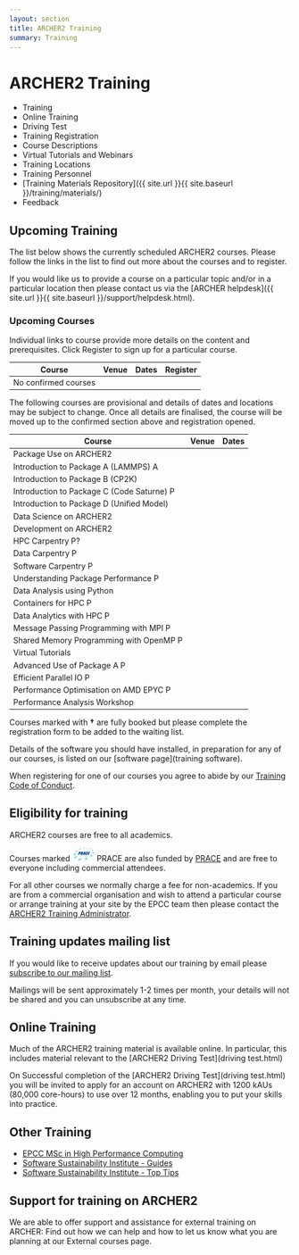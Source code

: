 ```yaml
---
layout: section
title: ARCHER2 Training
summary: Training 
---
```


# ARCHER2 Training #

* Training
* Online Training
* Driving Test
* Training Registration
* Course Descriptions
* Virtual Tutorials and Webinars
* Training Locations
* Training Personnel
* [Training Materials Repository]({{ site.url }}{{ site.baseurl }}/training/materials/)
* Feedback

## Upcoming Training

The list below shows the currently scheduled ARCHER2 courses. Please follow the links in the list to find out more about the courses and to register.

If you would like us to provide a course on a particular topic and/or in a particular location then please contact us via the [ARCHER helpdesk]({{ site.url }}{{ site.baseurl }}/support/helpdesk.html).

### Upcoming Courses

Individual links to course provide more details on the content and prerequisites. Click Register to sign up for a particular course.

| Course | Venue | Dates | Register |
|---     | ---   | ---   | ---      |
| No confirmed courses 	| | |	|

The following courses are provisional and details of dates and locations may be subject to change.
Once all details are finalised, the course will be moved up to the confirmed section above and registration opened.

| Course | Venue | Dates | 
|---     | ---   | ---   | 
| Package Use on ARCHER2	| | |	|
| Introduction to Package A (LAMMPS)	A		| | | |
| Introduction to Package B (CP2K)		| | | |
| Introduction to Package C (Code Saturne)	P		| | | |
| Introduction to Package D (Unified Model)		| | | |
| Data Science on ARCHER2		| | | |
| Development on ARCHER2		| | | |
| HPC Carpentry	P?		| | | |
| Data Carpentry	P		| | | |
| Software Carpentry	P		| | | |
| Understanding Package Performance	P		| | | |
| Data Analysis using Python		| | | |
| Containers for HPC	P		| | | |
| Data Analytics with HPC	P		| | | |
| Message Passing Programming with MPI	P		| | | |
| Shared Memory Programming with OpenMP	P		| | | |
| Virtual Tutorials		| | | |
| Advanced Use of Package A	P		| | | |
| Efficient Parallel IO	P		| | | |
| Performance Optimisation on AMD EPYC	P		| | | |
| Performance Analysis Workshop


Courses marked with **†** are fully booked but please complete the registration form to be added to the waiting list.

Details of the software you should have installed, in preparation for any of our courses, is listed on our [software page](training software).

When registering for one of our courses you agree to abide by our [Training Code of Conduct](./code-of-conduct/).

## Eligibility for training

ARCHER2 courses are free to all academics.

Courses marked ![PRACE](./img/prace_25.jfif) PRACE are also funded by [PRACE](http://www.prace-ri.eu/ptcs/) and are free to everyone including commercial attendees.

For all other courses we normally charge a fee for non-academics. If you are from a commercial organisation and wish to attend a particular course or arrange training at your site by the EPCC team then please contact the [ARCHER2 Training Administrator](mailto:training@epcc.ed.ac.uk).

## Training updates mailing list

If you would like to receive updates about our training by email please [subscribe to our mailing list](https://www.jiscmail.ac.uk/cgi-bin/webadmin?SUBED1=ARCHER-TRAINING&A=1).

Mailings will be sent approximately 1-2 times per month, your details will not be shared and you can unsubscribe at any time.

## Online Training

Much of the ARCHER2 training material is available online. In particular, this includes material relevant to the [ARCHER2 Driving Test](driving test.html)

On Successful completion of the [ARCHER2 Driving Test](driving test.html) you will be invited to apply for an account on ARCHER2 with 1200 kAUs (80,000 core-hours) to use over 12 months, enabling you to put your skills into practice.

## Other Training

*    [EPCC MSc in High Performance Computing](http://www.epcc.ed.ac.uk/msc)
*   [ Software Sustainability Institute - Guides](http://www.software.ac.uk/resources/guides-everything)
*    [Software Sustainability Institute - Top Tips](http://www.software.ac.uk/resources/top-tips)

## Support for training on ARCHER2

We are able to offer support and assistance for external training on ARCHER: Find out how we can help and how to let us know what you are planning at our External courses page.